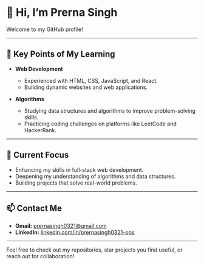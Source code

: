# 👋 Hi, I’m Prerna Singh

Welcome to my GitHub profile!

---

## 🚀 **Key Points of My Learning**

- **Web Development**
  - Experienced with HTML, CSS, JavaScript, and React.
  - Building dynamic websites and web applications.
  

- **Algorithms**
  - Studying data structures and algorithms to improve problem-solving skills.
  - Practicing coding challenges on platforms like LeetCode and HackerRank.


---

## 🌱 **Current Focus**

- Enhancing my skills in full-stack web development.
- Deepening my understanding of algorithms and data structures.
- Building projects that solve real-world problems.

---

## 📫 **Contact Me**

- **Gmail:** prernasingh0321@gmail.com
- **LinkedIn:** [linkedin.com/in/prernasingh0321-ops](https://www.linkedin.com/in/prernasingh0321-ops)

---

Feel free to check out my repositories, star projects you find useful, or reach out for collaboration!

